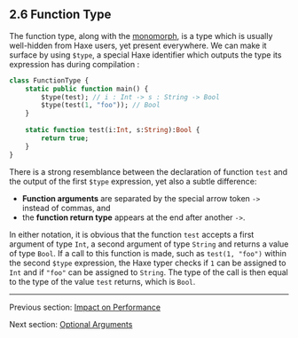 ## 2.6 Function Type

The function type, along with the [monomorph](types-monomorph.md), is a type which is usually well-hidden from Haxe users, yet present everywhere. We can make it surface by using `$type`, a special Haxe identifier which outputs the type its expression has during compilation :

```haxe
class FunctionType {
	static public function main() {
		$type(test); // i : Int -> s : String -> Bool
		$type(test(1, "foo")); // Bool
	}
	
	static function test(i:Int, s:String):Bool {
		return true;
	}
}
```

There is a strong resemblance between the declaration of function `test` and the output of the first `$type` expression, yet also a subtle difference:



* **Function arguments** are separated by the special arrow token `->` instead of commas, and
* the **function return type** appears at the end after another `->`.


In either notation, it is obvious that the function `test` accepts a first argument of type `Int`, a second argument of type `String` and returns a value of type `Bool`. If a call to this function is made, such as `test(1, "foo")` within the second `$type` expression, the Haxe typer checks if `1` can be assigned to `Int` and if `"foo"` can be assigned to `String`. The type of the call is then equal to the type of the value `test` returns, which is `Bool`.

---

Previous section: [Impact on Performance](types-structure-performance.md)

Next section: [Optional Arguments](types-function-optional-arguments.md)